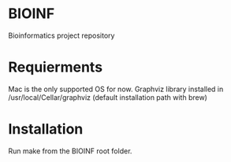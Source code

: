 BIOINF
======

Bioinformatics project repository

Requierments
============
Mac is the only supported OS for now.
Graphviz library installed in /usr/local/Cellar/graphviz (default installation
path with brew)

Installation
============
Run make from the BIOINF root folder.
